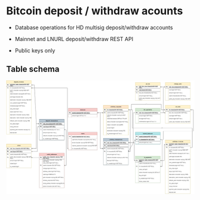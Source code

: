# Bitcoin deposit / withdraw acounts

* Database operations for HD multisig deposit/withdraw accounts

* Mainnet and LNURL deposit/withdraw REST API

* Public keys only


## Table schema

![alt text](https://github.com/donatasb1/lnurl-accounts/blob/master/table_schema.jpg)
